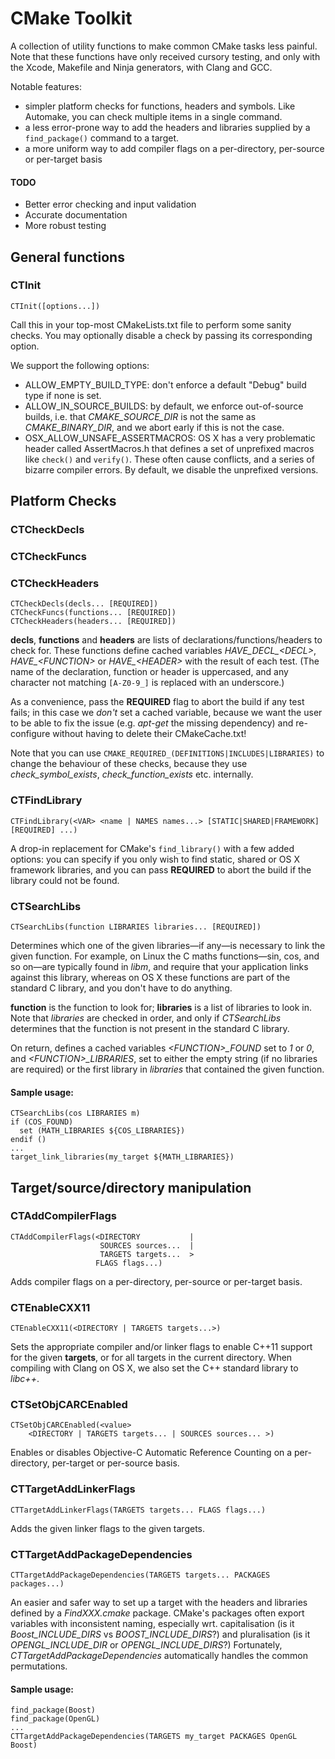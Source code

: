 # CMake Toolkit

A collection of utility functions to make common CMake tasks less painful. Note that these functions have only received cursory testing, and only with the Xcode, Makefile and Ninja generators, with Clang and GCC.

Notable features:

- simpler platform checks for functions, headers and symbols. Like Automake, you can check multiple items in a single command.
- a less error-prone way to add the headers and libraries supplied by a `find_package()` command to a target.
- a more uniform way to add compiler flags on a per-directory, per-source or per-target basis

#### TODO
- Better error checking and input validation
- Accurate documentation
- More robust testing

## General functions
### CTInit
    CTInit([options...])
Call this in your top-most CMakeLists.txt file to perform some sanity checks. You may optionally disable a check by passing its corresponding option.

We support the following options:
- ALLOW_EMPTY_BUILD_TYPE: don't enforce a default "Debug" build type if none is set.
- ALLOW_IN_SOURCE_BUILDS: by default, we enforce out-of-source builds, i.e. that *CMAKE_SOURCE_DIR* is not the same as *CMAKE_BINARY_DIR*, and we abort early if this is not the case.
- OSX_ALLOW_UNSAFE_ASSERTMACROS: OS X has a very problematic header called AssertMacros.h that defines a set of unprefixed macros like `check()` and `verify()`. These often cause conflicts, and a series of bizarre compiler errors. By default, we disable the unprefixed versions.

## Platform Checks
### CTCheckDecls
### CTCheckFuncs
### CTCheckHeaders
    CTCheckDecls(decls... [REQUIRED])
    CTCheckFuncs(functions... [REQUIRED])
    CTCheckHeaders(headers... [REQUIRED])
  
**decls**, **functions** and **headers** are lists of declarations/functions/headers to check for. These functions define cached variables *HAVE\_DECL\_&lt;DECL&gt;*, *HAVE\_&lt;FUNCTION&gt;* or *HAVE\_&lt;HEADER&gt;* with the result of each test. (The name of the declaration, function or header is uppercased, and any character not matching `[A-Z0-9_]` is replaced with an underscore.)

As a convenience, pass the **REQUIRED** flag to abort the build if any test fails; in this case we *don't* set a cached variable, because we want the user to be able to fix the issue (e.g. *apt-get* the missing dependency) and re-configure without having to delete their CMakeCache.txt!

Note that you can use `CMAKE_REQUIRED_(DEFINITIONS|INCLUDES|LIBRARIES)` to change the behaviour of these checks, because they use *check\_symbol\_exists*, *check\_function\_exists* etc. internally.

### CTFindLibrary
    CTFindLibrary(<VAR> <name | NAMES names...> [STATIC|SHARED|FRAMEWORK] [REQUIRED] ...)
  
A drop-in replacement for CMake's `find_library()` with a few added options: you can specify if you only wish to find static, shared or OS X framework libraries, and you can pass **REQUIRED** to abort the build if the library could not be found.

### CTSearchLibs
    CTSearchLibs(function LIBRARIES libraries... [REQUIRED])
  
Determines which one of the given libraries—if any—is necessary to link the given function. For example, on Linux the C maths functions—sin, cos, and so on—are typically found in *libm*, and require that your application links against this library, whereas on OS X these functions are part of the standard C library, and you don't have to do anything.

**function** is the function to look for; **libraries** is a list of libraries to look in. Note that *libraries* are checked in order, and only if *CTSearchLibs* determines that the function is not present in the standard C library.

On return, defines a cached variables *&lt;FUNCTION&gt;_FOUND* set to *1* or *0*, and *&lt;FUNCTION&gt;_LIBRARIES*, set to either the empty string (if no libraries are required) or the first library in *libraries* that contained the given function.

#### Sample usage:

    CTSearchLibs(cos LIBRARIES m)
    if (COS_FOUND)
      set (MATH_LIBRARIES ${COS_LIBRARIES})
    endif ()
    ...
    target_link_libraries(my_target ${MATH_LIBRARIES})

## Target/source/directory manipulation

### CTAddCompilerFlags
    CTAddCompilerFlags(<DIRECTORY           |
                        SOURCES sources...  |
                        TARGETS targets...  >
                       FLAGS flags...)
Adds compiler flags on a per-directory, per-source or per-target basis.

### CTEnableCXX11
    CTEnableCXX11(<DIRECTORY | TARGETS targets...>)
Sets the appropriate compiler and/or linker flags to enable C++11 support for the given **targets**, or for all targets in the current directory. When compiling with Clang on OS X, we also set the C++ standard library to *libc++*.

### CTSetObjCARCEnabled
    CTSetObjCARCEnabled(<value>  
        <DIRECTORY | TARGETS targets... | SOURCES sources... >)
Enables or disables Objective-C Automatic Reference Counting on a per-directory, per-target or per-source basis.

### CTTargetAddLinkerFlags
    CTTargetAddLinkerFlags(TARGETS targets... FLAGS flags...)
Adds the given linker flags to the given targets.

### CTTargetAddPackageDependencies
    CTTargetAddPackageDependencies(TARGETS targets... PACKAGES packages...)
An easier and safer way to set up a target with the headers and libraries defined by a *FindXXX.cmake* package. CMake's packages often export variables with inconsistent naming, especially wrt. capitalisation (is it *Boost\_INCLUDE\_DIRS* vs *BOOST\_INCLUDE\_DIRS*?) and pluralisation (is it *OPENGL\_INCLUDE\_DIR* or *OPENGL\_INCLUDE\_DIRS*?) Fortunately, *CTTargetAddPackageDependencies* automatically handles the common permutations.

#### Sample usage:

    find_package(Boost)
    find_package(OpenGL)
    ...
    CTTargetAddPackageDependencies(TARGETS my_target PACKAGES OpenGL Boost)
